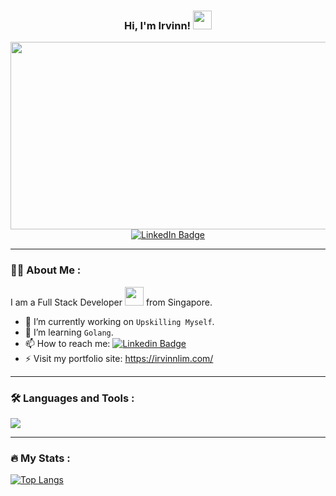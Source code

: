 <div id="header" align="center">
  <div>
    <h3>
    Hi, I'm Irvinn!
    <img src="https://media.giphy.com/media/hvRJCLFzcasrR4ia7z/giphy.gif" width="30px"/>
    </h3>
  </div>
  <div align="center">
    <img src="https://media.giphy.com/media/dWesBcTLavkZuG35MI/giphy.gif" width="600" height="300"/>
  </div>
  <div id="badges">
    <a href="https://www.linkedin.com/in/irvinnlim/">
      <img src="https://img.shields.io/badge/LinkedIn-blue?style=for-the-badge&logo=linkedin&logoColor=white" alt="LinkedIn Badge"/>
    </a>
  </div>
  <img src="https://komarev.com/ghpvc/?username=Irvinnlim&style=flat-square&color=blue" alt=""/>
  
</div>

---

### :man_technologist: About Me :

I am a Full Stack Developer <img src="https://media.giphy.com/media/WUlplcMpOCEmTGBtBW/giphy.gif" width="30"> from Singapore.

- 🔭 I’m currently working on `Upskilling Myself`.
- 🌱 I’m learning `Golang`.
- 📫 How to reach me: [![Linkedin Badge](https://img.shields.io/badge/-LinkedIn-blue?style=flat&logo=Linkedin&logoColor=white)](https://www.linkedin.com/in/irvinnlim/)
- ⚡ Visit my portfolio site: https://irvinnlim.com/

---

### :hammer_and_wrench: Languages and Tools :
<p align="left">
  <a href="https://skillicons.dev">
    <img src="https://skillicons.dev/icons?i=html,css,js,py,jquery,react,next,bootstrap,tailwind,materialui,nodejs,express,django,mongodb,postgres,mysql,threejs,aws,firebase,vite,vercel,linux,vscode,git,github" />
  </a>
</p>

---

### :fire: My Stats :
[![Top Langs](https://github-readme-stats.vercel.app/api/top-langs/?username=Irvinnlim)](https://github.com/anuraghazra/github-readme-stats)


